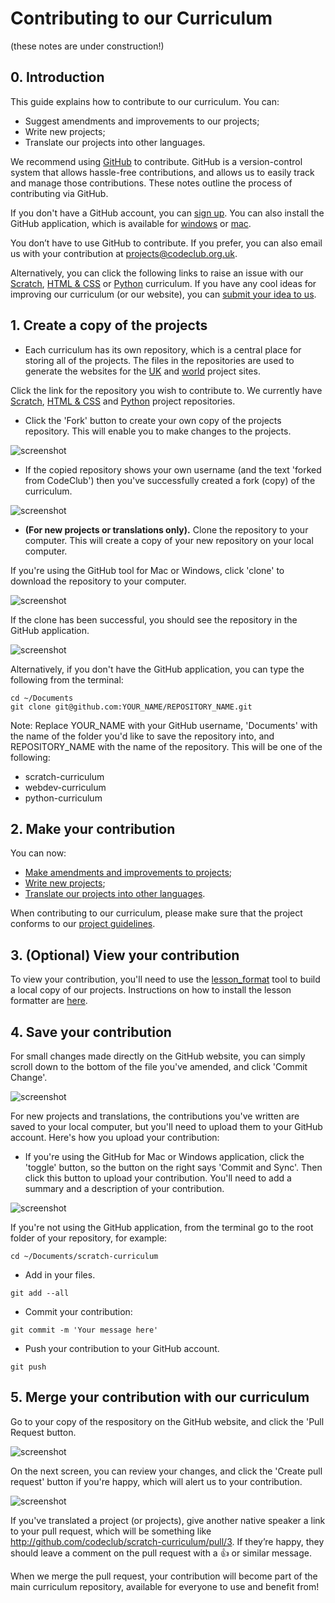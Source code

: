 # Contributing to our Curriculum
(these notes are under construction!)

## 0. Introduction

This guide explains how to contribute to our curriculum. You can:
+ Suggest amendments and improvements to our projects;
+ Write new projects;
+ Translate our projects into other languages.

We recommend using [GitHub](https://github.com/) to contribute. GitHub is a version-control system that allows hassle-free contributions, and allows us to easily track and manage those contributions. These notes outline the process of contributing via GitHub.

If you don't have a GitHub account, you can [sign up](https://github.com/join). You can also install the GitHub application, which is available for [windows](https://windows.github.com/) or [mac](https://mac.github.com/).

You don’t have to use GitHub to contribute. If you prefer, you can also email us with your contribution at projects@codeclub.org.uk.

Alternatively, you can click the following links to raise an issue with our [Scratch](https://github.com/CodeClub/scratch-curriculum/issues), [HTML & CSS](https://github.com/CodeClub/webdev-curriculum/issues) or [Python](https://github.com/CodeClub/python-curriculum/issues) curriculum. If you have any cool ideas for improving our curriculum (or our website), you can [submit your idea to us](https://github.com/CodeClub/ideas/issues).

## 1. Create a copy of the projects

+ Each curriculum has its own repository, which is a central place for storing all of the projects. The files in the repositories are used to generate the websites for the [UK](http://projects.codeclub.org.uk) and [world](http://projects.codeclubworld.org) project sites.

Click the link for the repository you wish to contribute to. We currently have [Scratch](https://github.com/CodeClub/scratch-curriculum), [HTML & CSS](https://github.com/CodeClub/webdev-curriculum) and [Python](https://github.com/CodeClub/python-curriculum) project repositories.

+ Click the 'Fork' button to create your own copy of the projects repository. This will enable you to make changes to the projects.

![screenshot](images/contributing/fork.png)

+ If the copied repository shows your own username (and the text 'forked from CodeClub') then you've successfully created a fork (copy) of the curriculum.

![screenshot](images/contributing/fork-success.png)

+ __(For new projects or translations only).__ Clone the repository to your computer. This will create a copy of your new repository on your local computer.

If you're using the GitHub tool for Mac or Windows, click 'clone' to download the repository to your computer.

![screenshot](images/contributing/clone.png)

If the clone has been successful, you should see the repository in the GitHub application.

![screenshot](images/contributing/clone-success.png)

Alternatively, if you don't have the GitHub application, you can type the following from the terminal:

```
cd ~/Documents
git clone git@github.com:YOUR_NAME/REPOSITORY_NAME.git
```

Note: Replace YOUR_NAME with your GitHub username, 'Documents' with the name of the folder you'd like to save the repository into, and REPOSITORY_NAME with the name of the repository. This will be one of the following:

+ scratch-curriculum
+ webdev-curriculum
+ python-curriculum

## 2. Make your contribution

You can now:
+ [Make amendments and improvements to projects](amending.md);
+ [Write new projects](projects.md);
+ [Translate our projects into other languages](translating.md).

When contributing to our curriculum, please make sure that the project conforms to our [project guidelines](project-guidelines.md).

## 3. (Optional) View your contribution

To view your contribution, you'll need to use the [lesson_format](https://github.com/CodeClub/lesson_format) tool to build a local copy of our projects. Instructions on how to install the lesson formatter are [here](https://github.com/CodeClub/lesson_format/blob/master/README.md).

## 4. Save your contribution

For small changes made directly on the GitHub website, you can simply scroll down to the bottom of the file you've amended, and click 'Commit Change'.

![screenshot](images/contributing/commit.png)

For new projects and translations, the contributions you've written are saved to your local computer, but you'll need to upload them to your GitHub account. Here's how you upload your contribution:

+ If you're using the GitHub for Mac or Windows application, click the 'toggle' button, so the button on the right says 'Commit and Sync'. Then click this button to upload your contribution. You'll need to add a summary and a description of your contribution.

![screenshot](images/contributing/sync.png)

If you're not using the GitHub application, from the terminal go to the root folder of your repository, for example:

```
cd ~/Documents/scratch-curriculum
```

+ Add in your files.

```
git add --all
```

+ Commit your contribution:

```
git commit -m 'Your message here'
```

+ Push your contribution to your GitHub account.

```
git push
```

## 5. Merge your contribution with our curriculum

Go to your copy of the respository on the GitHub website, and click the 'Pull Request button.

![screenshot](images/contributing/pull-request.png)

On the next screen, you can review your changes, and click the 'Create pull request' button if you're happy, which will alert us to your contribution.

![screenshot](images/contributing/pull-request2.png)

If you've translated a project (or projects), give another native speaker a link to your pull request, which will be something like http://github.com/codeclub/scratch-curriculum/pull/3. If they’re happy, they should leave a comment on the pull request with a :+1: or similar message.

When we merge the pull request, your contribution will become part of the main curriculum repository, available for everyone to use and benefit from!
